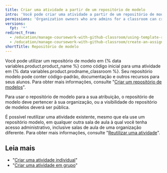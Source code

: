 ```yaml
---
title: Criar uma atividade a partir de um repositório de modelo
intro: 'Você pode criar uma atividade a partir de um repositório de modelo para fornecer código inicial, documentação e outros recursos aos seus alunos.'
permissions: 'Organization owners who are admins for a classroom can create an assignment from a template repository that is public or owned by the organization. {% data reusables.classroom.classroom-admins-link %}'
versions:
  fpt: '*'
redirect_from:
  - /education/manage-coursework-with-github-classroom/using-template-repos-for-assignments
  - /education/manage-coursework-with-github-classroom/create-an-assignment-from-a-template-repository
shortTitle: Repositório de modelo
---
```


Você pode utilizar um repositório de modelo em {% data variables.product.product_name %} como código inicial para uma atividade em {% data variables.product.prodname_classroom %}. Seu repositório modelo pode conter código-padrão, documentação e outros recursos para seus alunos. Para obter mais informações, consulte "[Criar um repositório de modelos](/github/creating-cloning-and-archiving-repositories/creating-a-template-repository)".

Para usar o repositório de modelo para a sua atribuição, o repositório de modelo deve pertencer à sua organização, ou a visibilidade do repositório de modelos deverá ser pública.

É possível reutilizar uma atividade existente, mesmo que ela use um repositório modelo, em qualquer outra sala de aula à qual você tenha acesso administrativo, inclusive salas de aula de uma organização diferente. Para obter mais informações, consulte "[Reutilizar uma atividade](/education/manage-coursework-with-github-classroom/teach-with-github-classroom/reuse-an-assignment)".

## Leia mais

- "[Criar uma atividade individual](/education/manage-coursework-with-github-classroom/create-an-individual-assignment)"
- "[Criar uma atividade em grupo](/education/manage-coursework-with-github-classroom/create-a-group-assignment)"
